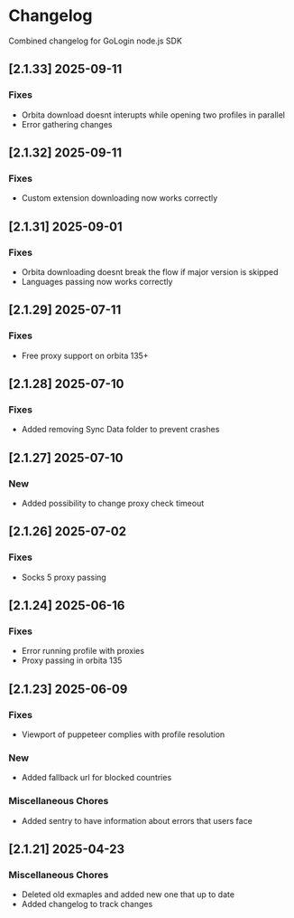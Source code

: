 # Changelog

Combined changelog for GoLogin node.js SDK

## [2.1.33] 2025-09-11


### Fixes

* Orbita download doesnt interupts while opening two profiles in parallel
* Error gathering changes

## [2.1.32] 2025-09-11


### Fixes

* Custom extension downloading now works correctly

## [2.1.31] 2025-09-01


### Fixes

* Orbita downloading doesnt break the flow if major version is skipped
* Languages passing now works correctly

## [2.1.29] 2025-07-11


### Fixes

* Free proxy support on orbita 135+

## [2.1.28] 2025-07-10


### Fixes

* Added removing Sync Data folder to prevent crashes

## [2.1.27] 2025-07-10


### New

* Added possibility to change proxy check timeout

## [2.1.26] 2025-07-02


### Fixes

* Socks 5 proxy passing

## [2.1.24] 2025-06-16


### Fixes

* Error running profile with proxies
* Proxy passing in orbita 135 

## [2.1.23] 2025-06-09


### Fixes

* Viewport of puppeteer complies with profile resolution

### New

* Added fallback url for blocked countries

### Miscellaneous Chores

* Added sentry to have information about errors that users face


## [2.1.21] 2025-04-23


### Miscellaneous Chores

* Deleted old exmaples and added new one that up to date
* Added changelog to track changes